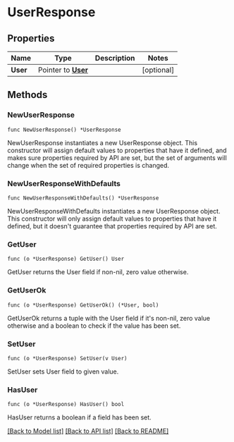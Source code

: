# UserResponse

## Properties

| Name     | Type                           | Description | Notes      |
| -------- | ------------------------------ | ----------- | ---------- |
| **User** | Pointer to [**User**](User.md) |             | [optional] |

## Methods

### NewUserResponse

`func NewUserResponse() *UserResponse`

NewUserResponse instantiates a new UserResponse object.
This constructor will assign default values to properties that have it defined,
and makes sure properties required by API are set, but the set of arguments
will change when the set of required properties is changed.

### NewUserResponseWithDefaults

`func NewUserResponseWithDefaults() *UserResponse`

NewUserResponseWithDefaults instantiates a new UserResponse object.
This constructor will only assign default values to properties that have it defined,
but it doesn't guarantee that properties required by API are set.

### GetUser

`func (o *UserResponse) GetUser() User`

GetUser returns the User field if non-nil, zero value otherwise.

### GetUserOk

`func (o *UserResponse) GetUserOk() (*User, bool)`

GetUserOk returns a tuple with the User field if it's non-nil, zero value otherwise
and a boolean to check if the value has been set.

### SetUser

`func (o *UserResponse) SetUser(v User)`

SetUser sets User field to given value.

### HasUser

`func (o *UserResponse) HasUser() bool`

HasUser returns a boolean if a field has been set.

[[Back to Model list]](../README.md#documentation-for-models) [[Back to API list]](../README.md#documentation-for-api-endpoints) [[Back to README]](../README.md)
